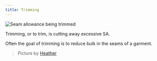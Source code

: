 ```yaml
---
title: Trimming
---
```


![Seam allowance being trimmed](trimming.jpg)

Trimming, or to trim, is cutting away excessive SA.

Often the goal of trimming is to reduce bulk in the seams of a garment.

> Picture by [Heather](http://www.feathersflights.com/2011/02/trimming-and-grading-seams.html)